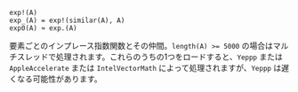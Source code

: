```
exp!(A)
exp_(A) = exp!(similar(A), A)
exp0(A) ≈ exp.(A)
```

要素ごとのインプレース指数関数とその仲間。`length(A) >= 5000` の場合はマルチスレッドで処理されます。これらのうちの1つをロードすると、`Yeppp` または `AppleAccelerate` または `IntelVectorMath` によって処理されますが、`Yeppp` は遅くなる可能性があります。
